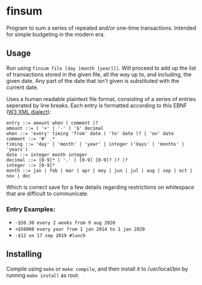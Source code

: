 # finsum
Program to sum a series of repeated and/or one-time transactions.
Intended for simple budgeting in the modern era.

## Usage
Run using `finsum file [day [month [year]]]`.
Will proceed to add up the list of transactions stored in the given file,
all the way up to, and including, the given date. Any part of the date
that isn't given is substituted with the current date.

Uses a human readable plaintext file format, consisting of a series of
entries seperated by line breaks. Each entry is formatted according to this
EBNF ([W3 XML dialect](https://www.w3.org/TR/xml/#sec-notation)):

```EBNF
entry ::= amount when ( comment )?
amount ::= ( '+' | '-' ) '$' decimal
when ::= 'every' timing 'from' date ( 'to' date )? | 'on' date
comment ::= '#' .*
timing ::= 'day' | 'month' | 'year' | integer ('days' | 'months' | 'years')
date ::= integer month integer
decimal ::= [0-9]* ( '.' ( [0-9] [0-9]? )? )?
integer ::= [0-9]*
month ::= jan | feb | mar | apr | may | jun | jul | aug | sep | oct | nov | dec
```

Which is correct save for a few details regarding restrictions on whitespace
that are difficult to communicate.

### Entry Examples:
- `-$50.30 every 2 weeks from 9 aug 2020`
- `+$50000 every year from 1 jan 2014 to 1 jan 2020`
- `-$12 on 17 sep 2019 #lunch`

## Installing
Compile using `make` or `make compile`, and then install
it to /usr/local/bin by running `make install` as root.
